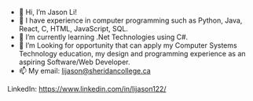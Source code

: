 - 👋 Hi, I’m Jason Li!
- 👀 I have experience in computer programming such as Python, Java, React, C, HTML, JavaScript, SQL.
- 🌱 I’m currently learning .Net Technologies using C#.
- 💞️ I’m Looking for opportunity that can apply my Computer Systems Technology education, my design and programming experience as an aspiring Software/Web Developer.
- 📫 My email: lijason@sheridancollege.ca

LinkedIn: https://www.linkedin.com/in/lijason122/

<!---
lijason122/lijason122 is a ✨ special ✨ repository because its `README.md` (this file) appears on your GitHub profile.
You can click the Preview link to take a look at your changes.
--->
